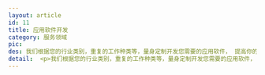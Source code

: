 ```yaml
---
layout: article
id: 11
title: 应用软件开发
category: 服务领域
pic: 
des: 我们根据您的行业类别，重复的工作种类等，量身定制开发您需要的应用软件， 提高你的工作效率，节约人力成本。
detail:  <p>我们根据您的行业类别，重复的工作种类等，量身定制开发您需要的应用软件， 提高你的工作效率，节约人力成本。</p>
---
```


